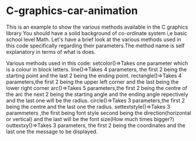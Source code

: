 # C-graphics-car-animation
This is an example to show the various methods available in the C graphics library
You should have a solid background of co-ordinate system i,e basic school level Math. 
Let's have a brief look at the various methods used in this code specifically regarding their parameters.The method name is self explanatory in terms of what is does.


Various methods used in this code:
setcolor()=>Takes one parameter which is a colour in block letters.
line()=>Takes 4 parameters, the first 2 being the starting point and the last 2 being the ending point.
rectangle()=>Takes 4 parameters,the first 2 being the upper left corner and the last being the lower right corner
arc()=>Takes 5 parameters,the first 2 being the centre of the arc the next 2 being the starting angle and the ending angle repectively and the last one will be the radius.
circle()=>Takes 3 parameters,the first 2 being the centre and the last one the radius.
settextstyle()=>Takes 3 parammeters ,the first being font style second being the direction(horizontal or vertical) and the last will be the font size(How much times bigger?)
outtextxy()=>Takes 3 parameters, the first 2 being the coordinates and the last one the message to be displayed.
